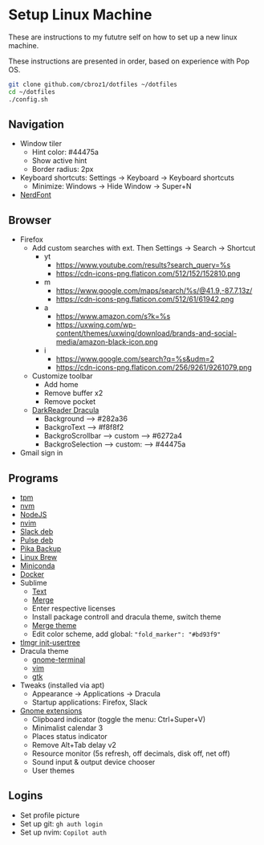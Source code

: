 # Setup Linux Machine

These are instructions to my fututre self on how to set up a new linux machine.

These instructions are presented in order, based on experience with Pop OS.

```bash
git clone github.com/cbroz1/dotfiles ~/dotfiles
cd ~/dotfiles
./config.sh
```

## Navigation

- Window tiler
	- Hint color: #44475a
	- Show active hint
	- Border radius: 2px
- Keyboard shortcuts: Settings -> Keyboard -> Keyboard shortcuts
	- Minimize: Windows -> Hide Window -> Super+N
- [NerdFont](https://github.com/ryanoasis/nerd-fonts/releases/download/v3.3.0/Meslo.zip)

## Browser

- Firefox
	- Add custom searches with ext. Then Settings -> Search -> Shortcut
		- yt
			- https://www.youtube.com/results?search_query=%s
			- https://cdn-icons-png.flaticon.com/512/152/152810.png
		- m
			- https://www.google.com/maps/search/%s/@41.9,-87.7,13z/
			- https://cdn-icons-png.flaticon.com/512/61/61942.png
		- a
			- https://www.amazon.com/s?k=%s
			- https://uxwing.com/wp-content/themes/uxwing/download/brands-and-social-media/amazon-black-icon.png
		- i
			- https://www.google.com/search?q=%s&udm=2
			- https://cdn-icons-png.flaticon.com/256/9261/9261079.png
	- Customize toolbar
		- Add home
		- Remove buffer x2
		- Remove pocket
	- [DarkReader Dracula](https://github.com/Dpbm/Dracula-DarkReader)
		- Background --> #282a36
		- BackgroText --> #f8f8f2
		- BackgroScrollbar --> custom --> #6272a4
		- BackgroSelection --> custom: --> #44475a
- Gmail sign in

## Programs

- [tpm](https://github.com/tmux-plugins/tpm)
- [nvm](https://github.com/nvm-sh/nvm?tab=readme-ov-file#installing-and-updating)
- [NodeJS](https://nodejs.org/en/download)
- [nvim](https://github.com/neovim/neovim/blob/master/INSTALL.md#linux)
- [Slack deb](https://slack.com/downloads/instructions/linux?ddl=1&build=deb)
- [Pulse deb](http://webdev.web3.technion.ac.il/docs/cis/public/ssl-vpn/ps-pulse-ubuntu-debian.deb)
- [Pika Backup](https://flathub.org/apps/org.gnome.World.PikaBackup)
- [Linux Brew](https://brew.sh/)
- [Miniconda](https://docs.anaconda.com/miniconda/install/)
- [Docker](https://docs.docker.com/engine/install/ubuntu/)
- Sublime
	- [Text](https://www.sublimetext.com/docs/linux_repositories.html)
	- [Merge](https://www.sublimemerge.com/docs/linux_repositories)
    - Enter respective licenses
    - Install package controll and dracula theme, switch theme
    - [Merge theme](https://github.com/facelessuser/merge-dracula-theme)
    - Edit color scheme, add global: `"fold_marker": "#bd93f9"`
- [tlmgr init-usertree](https://tug.org/texlive/upgrade.html)
- Dracula theme
    - [gnome-terminal](https://draculatheme.com/gnome-terminal)
    - [vim](https://draculatheme.com/vim)
    - [gtk](https://draculatheme.com/gtk)
- Tweaks (installed via apt)
	- Appearance -> Applications -> Dracula
	- Startup applications: Firefox, Slack
- [Gnome extensions](https://extensions.gnome.org/)
	- Clipboard indicator (toggle the menu: Ctrl+Super+V)
	- Minimalist calendar 3
	- Places status indicator
	- Remove Alt+Tab delay v2
	- Resource monitor (5s refresh, off decimals, disk off, net off)
	- Sound input & output device chooser
	- User themes

## Logins

- Set profile picture
- Set up git: `gh auth login`
- Set up nvim: `Copilot auth`

